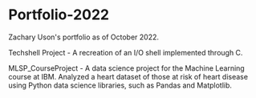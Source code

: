 # Portfolio-2022
Zachary Uson's portfolio as of October 2022.

Techshell Project - A recreation of an I/O shell implemented through C.

MLSP_CourseProject - A data science project for the Machine Learning course at IBM. Analyzed a heart dataset of those at risk of heart disease using Python data science libraries, such as Pandas and Matplotlib. 
